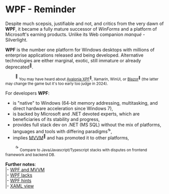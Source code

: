 # WPF - Reminder

Despite much scepsis, justifiable and not, and critics from the very dawn of **WPF**, it became a fully mature successor of _WinForms_ and a platform of Microsoft's earning products. Unlike its Web companion _manqué_ - Silverlight.

**WPF** is the number one platform for Windows desktops with millions of enterprise applications released and being developed. Alternative technologies are either marginal, exotic, still immature or already deprecated<sup>🙋</sup>.

&nbsp;&nbsp;&nbsp;&nbsp;&nbsp;&nbsp;&nbsp;&nbsp;<sup>🙋</sup> <sub>You may have heard about [Avalonia XPF](https://avaloniaui.net/XPF)<sup>🔗</sup>, Xamarin, WinUI, or [Blazor](https://learn.microsoft.com/aspnet/core/blazor/hybrid/tutorials/wpf)<sup>🔗</sup> (the latter may change the game but it's too early too judge in 2024).</sub>

For developers **WPF**:

+ is "native" to Windows (64-bit memory addressing, multitasking, and direct hardware acceleration since Windows&nbsp;7),
+ is backed by Microsoft and .NET devoted experts, which are beneficiaries of its stability and progress,
+ provides full stack dev on .NET (MS&nbsp;SQL) without the mix of platforms, languages and tools with differing paradigms<sup>☕</sup>,
+ implies [MVVM](https://learn.microsoft.com/en-us/dotnet/architecture/maui/mvvm)<sup>:link:</sup> and has promoted it to other platforms,

&nbsp;&nbsp;&nbsp;&nbsp;&nbsp;&nbsp;&nbsp;&nbsp;<sup>☕</sup> <sub>Compare to Java/Javascript/Typescript stacks with disputes on frontend framework and backend DB.</sub>

__Further notes__:\
|- [WPF and MVVM](README+/mvvm/)\
|- [WPF lacks](README+/wpf-drawbacks.md)\
|- [WPF hints](README+/wpf-hints.md)\
|- [XAML view](README+/wpf-xaml_view.md)
